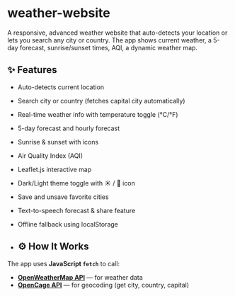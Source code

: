 # weather-website
A responsive, advanced weather website that auto-detects your location or lets you search any city or country.
The app shows current weather, a 5-day forecast, sunrise/sunset times, AQI, a dynamic weather map.

## ✨ Features

- Auto-detects current location
- Search city or country (fetches capital city automatically)
- Real-time weather info with temperature toggle (°C/°F)
- 5-day forecast and hourly forecast
- Sunrise & sunset with icons
- Air Quality Index (AQI)
- Leaflet.js interactive map
- Dark/Light theme toggle with ☀️ / 🌙 icon
- Save and unsave favorite cities
- Text-to-speech forecast & share feature
- Offline fallback using localStorage

- ## ⚙️ How It Works

The app uses **JavaScript `fetch`** to call:
- **[OpenWeatherMap API](https://openweathermap.org/api)** — for weather data
- **[OpenCage API](https://opencagedata.com/api)** — for geocoding (get city, country, capital)
